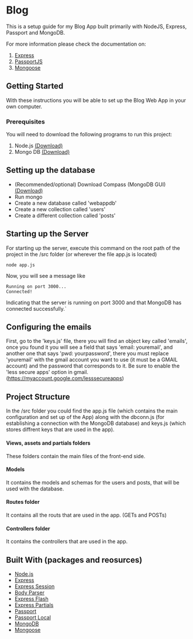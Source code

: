 # Blog

This is a setup guide for my Blog App built primarily with NodeJS, Express, Passport and MongoDB.

For more information please check the documentation on:

 1. [Express](https://www.npmjs.com/package/express)
 2. [PassportJS](http://www.passportjs.org/docs/)
 4. [Mongoose](https://www.npmjs.com/package/mongoose)

## Getting Started

With these instructions you will be able to set up the Blog Web App in your own computer.

### Prerequisites

You will need to download the following programs to run this project:

1. Node.js [(Download)](https://nodejs.org/en/)
2. Mongo DB [(Download)](https://www.mongodb.com/download-center#community)

## Setting up the database

- (Recommended/optional) Download Compass (MongoDB GUI) [(Download)](https://www.mongodb.com/products/compass)
- Run mongo
- Create a new database called 'webappdb'
- Create a new collection called 'users'
- Create a different collection called 'posts'

## Starting up the Server

For starting up the server, execute this command on the root path of the project in the /src folder (or wherever the file app.js is located)

```
node app.js
```

Now, you will see a message like 

```
Running on port 3000...
Connected!
```

Indicating that the server is running on port 3000 and that MongoDB has connected successfully.`

## Configuring the emails

First, go to the 'keys.js' file, there you will find an object key called 'emails', once you found it you will see a field that says 'email: youremail', and another one that says 'pwd: yourpassword', there you must replace 'youremail' with the gmail account you want to use (it must be a GMAIL account) and the password that corresponds to it.
Be sure to enable the 'less secure apps' option in gmail. (https://myaccount.google.com/lesssecureapps)

## Project Structure

In the /src folder you could find the app.js file (which contains the main configuration and set up of the App) along with the dbconn.js (for establishing a connection with the MongoDB database) and keys.js (which stores diffrent keys that are used in the app). 

#### Views, assets and partials folders

These folders contain the main files of the front-end side.

#### Models

It contains the models and schemas for the users and posts, that will be used with the database.

#### Routes folder

It contains all the routs that are used in the app. (GETs and POSTs)

#### Controllers folder

It contains the controllers that are used in the app.

## Built With (packages and reosurces)

* [Node.js](https://nodejs.org/en)
* [Express](https://www.npmjs.com/package/express)
* [Express Session](https://www.npmjs.com/package/express-session)
* [Body Parser](https://www.npmjs.com/package/body-parser)
* [Express Flash](https://www.npmjs.com/package/express-flash)
* [Express Partials](https://www.npmjs.com/package/express-partials)
* [Passport](http://www.passportjs.org/)
* [Passport Local](http://www.passportjs.org/packages/passport-local/)
* [MongoDB](https://www.mongodb.com/)
* [Mongoose](https://mongoosejs.com/)
